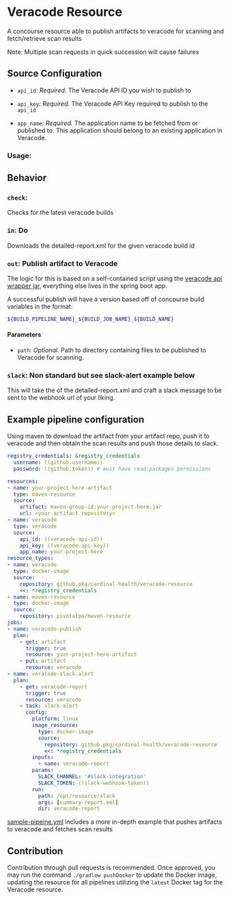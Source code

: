 # Veracode Resource

A concourse resource able to publish artifacts to veracode for scanning and fetch/retrieve scan results


Note: Multiple scan requests in quick succession will cause failures

## Source Configuration

* `api_id`: *Required.* The Veracode API ID you wish to publish to

* `api_key`: *Required.* The Veracode API Key required to publish to the `api_id`

* `app_name`: *Required.* The application name to be fetched from or published to. This application should belong to an existing application in Veracode.

### Usage:

## Behavior

### `check`:
Checks for the latest veracode builds

### `in`: Do
Downloads the detailed-report.xml for the given veracode build id 


### `out`: Publish artifact to Veracode

The logic for this is based on a self-contained script using the [veracode api wrapper jar](https://help.veracode.com/reader/y_H3nFK8RERrYT6OgB6zvQ/OYHJSYTMlU8j9iC8JfiDjg), everything else lives in the spring boot app.

A successful publish will have a version based off of concourse build variables in the format:
```sh
${BUILD_PIPELINE_NAME}_${BUILD_JOB_NAME}_${BUILD_NAME}
```

#### Parameters

* `path`: *Optional.* Path to directory containing files to be published to Veracode for scanning.

### `slack`: Non standard but see slack-alert example below
This will take the of the detailed-report.xml and craft a slack message to be sent to the webhook url of your liking. 


## Example pipeline configuration 
Using maven to download the artifact from your artifact repo, push it to veracode and then
obtain the scan results and push those details to slack. 

```yaml
registry_credentials: &registry_credentials
  username: ((github.username))
  password: ((github.token)) # must have read:packages permissions

resources:
- name: your-project-here-artifact
  type: maven-resource
  source:
    artifact: maven-group-id:your-project-here:jar
    url: <your artifact repository>
- name: veracode
  type: veracode
  source:
    api_id: ((veracode-api-id))
    api_key: ((veracode-api-key))
    app_name: your-project-here
resource_types:
- name: veracode
  type: docker-image
  source:
    repository: github.pkg/cardinal-health/veracode-resource
    <<: *registry_credentials
- name: maven-resource
  type: docker-image
  source:
    repository: pivotalpa/maven-resource
jobs:
- name: veracode-publish
  plan:
    - get: artifact
      trigger: true
      resource: your-project-here-artifact
    - put: artifact
      resource: veracode
- name: veracode-slack-alert
  plan:
    - get: veracode-report
      trigger: true
      resource: veracode
    - task: slack-alert
      config:
        platform: linux
        image_resource:
          type: docker-image
          source:
            repository: github.pkg/cardinal-health/veracode-resource
            <<: *registry_credentials
        inputs:
          - name: veracode-report
        params:
          SLACK_CHANNEL: '#slack-integration'
          SLACK_TOKEN: ((slack-webhook-token))
        run:
          path: /opt/resource/slack
          args: [summary-report.xml]
          dir: veracode-report
```

[sample-pipeine.yml](sample-pipeline.yml) includes a more in-depth example that pushes artifacts to veracode and fetches scan results

## Contribution

Contribution through pull requests is recommended. Once approved, you may run the command `./gradlew pushDocker` to update the Docker image, updating the resource for all pipelines utilizing the `latest` Docker tag for the Veracode resource.
